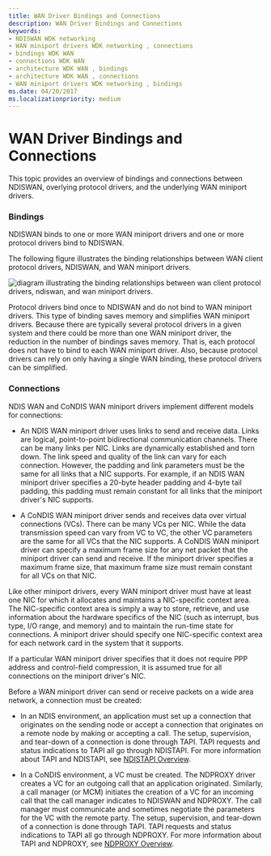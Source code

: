 ```yaml
---
title: WAN Driver Bindings and Connections
description: WAN Driver Bindings and Connections
keywords:
- NDISWAN WDK networking
- WAN miniport drivers WDK networking , connections
- bindings WDK WAN
- connections WDK WAN
- architecture WDK WAN , bindings
- architecture WDK WAN , connections
- WAN miniport drivers WDK networking , bindings
ms.date: 04/20/2017
ms.localizationpriority: medium
---
```


# WAN Driver Bindings and Connections





This topic provides an overview of bindings and connections between NDISWAN, overlying protocol drivers, and the underlying WAN miniport drivers.

### Bindings

NDISWAN binds to one or more WAN miniport drivers and one or more protocol drivers bind to NDISWAN.

The following figure illustrates the binding relationships between WAN client protocol drivers, NDISWAN, and WAN miniport drivers.

![diagram illustrating the binding relationships between wan client protocol drivers, ndiswan, and wan miniport drivers.](images/209-04.png)

Protocol drivers bind once to NDISWAN and do not bind to WAN miniport drivers. This type of binding saves memory and simplifies WAN miniport drivers. Because there are typically several protocol drivers in a given system and there could be more than one WAN miniport driver, the reduction in the number of bindings saves memory. That is, each protocol does not have to bind to each WAN miniport driver. Also, because protocol drivers can rely on only having a single WAN binding, these protocol drivers can be simplified.

### Connections

NDIS WAN and CoNDIS WAN miniport drivers implement different models for connections:

-   An NDIS WAN miniport driver uses links to send and receive data. Links are logical, point-to-point bidirectional communication channels. There can be many links per NIC. Links are dynamically established and torn down. The link speed and quality of the link can vary for each connection. However, the padding and link parameters must be the same for all links that a NIC supports. For example, if an NDIS WAN miniport driver specifies a 20-byte header padding and 4-byte tail padding, this padding must remain constant for all links that the miniport driver's NIC supports.

-   A CoNDIS WAN miniport driver sends and receives data over virtual connections (VCs). There can be many VCs per NIC. While the data transmission speed can vary from VC to VC, the other VC parameters are the same for all VCs that the NIC supports. A CoNDIS WAN miniport driver can specify a maximum frame size for any net packet that the miniport driver can send and receive. If the miniport driver specifies a maximum frame size, that maximum frame size must remain constant for all VCs on that NIC.

Like other miniport drivers, every WAN miniport driver must have at least one NIC for which it allocates and maintains a NIC-specific context area. The NIC-specific context area is simply a way to store, retrieve, and use information about the hardware specifics of the NIC (such as interrupt, bus type, I/O range, and memory) and to maintain the run-time state for connections. A miniport driver should specify one NIC-specific context area for each network card in the system that it supports.

If a particular WAN miniport driver specifies that it does not require PPP address and control-field compression, it is assumed true for all connections on the miniport driver's NIC.

Before a WAN miniport driver can send or receive packets on a wide area network, a connection must be created:

-   In an NDIS environment, an application must set up a connection that originates on the sending node or accept a connection that originates on a remote node by making or accepting a call. The setup, supervision, and tear-down of a connection is done through TAPI. TAPI requests and status indications to TAPI all go through NDISTAPI. For more information about TAPI and NDISTAPI, see [NDISTAPI Overview](ndistapi-overview.md).

-   In a CoNDIS environment, a VC must be created. The NDPROXY driver creates a VC for an outgoing call that an application originated. Similarly, a call manager (or MCM) initiates the creation of a VC for an incoming call that the call manager indicates to NDISWAN and NDPROXY. The call manager must communicate and sometimes negotiate the parameters for the VC with the remote party. The setup, supervision, and tear-down of a connection is done through TAPI. TAPI requests and status indications to TAPI all go through NDPROXY. For more information about TAPI and NDPROXY, see [NDPROXY Overview](ndproxy-overview.md).

 

 






